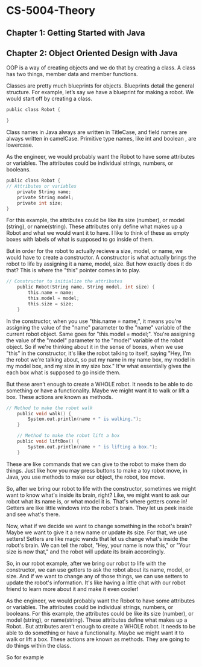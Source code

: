 # CS-5004-Theory


## Chapter 1: Getting Started with Java 




## Chapter 2: Object Oriented Design with Java 

OOP is a way of creating objects and we do that by creating a class. A class has two things, member data and member functions. 

Classes are pretty much blueprints for objects. Blueprints detail the general structure. For example, let’s say we have a blueprint for making a robot. We would start off by creating a class. 

```c
public class Robot {

} 
```
Class names in Java always are written in TitleCase, and field names are always written in camelCase. Primitive type names, like int and boolean , are lowercase.

As the engineer, we would probably want the Robot to have some attributes or variables. The attributes could be individual strings, numbers, or booleans.

```c
public class Robot {
// Attributes or variables
    private String name;
    private String model;
    private int size;
} 
```
For this example, the attributes could be like its size (number), or model (string), or name(string). These attributes only define what makes up a Robot and what we would want it to have. I like to think of these as empty boxes with labels of what is supposed to go inside of them.

But in order for the robot to actually recieve a size, model, or name, we would have to create a constructor. A constructor is what actually brings the robot to life by assigning it a name, model, size. But how exactly does it do that? This is where the "this" pointer comes in to play. 

```c
// Constructor to initialize the attributes
    public Robot(String name, String model, int size) {
        this.name = name;
        this.model = model;
        this.size = size;
    }
```
In the constructor, when you use "this.name = name;", it means you're assigning the value of the "name" parameter to the "name" variable of the current robot object. Same goes for "this.model = model;". You're assigning the value of the "model" parameter to the "model" variable of the robot object. So if we're thinking about it in the sense of boxes, when we use "this" in the constructor, it's like the robot talking to itself, saying "Hey, I'm the robot we're talking about, so put my name in my name box, my model in my model box, and my size in my size box." It'w what essentially gives the each box what is supposed to go inside them.

But these aren’t enough to create a WHOLE robot. It needs to be able to do something or have a functionality.  Maybe we might want it to walk or lift a box. These actions are known as methods. 

```c
// Method to make the robot walk
    public void walk() {
        System.out.println(name + " is walking.");
    }

    // Method to make the robot lift a box
    public void liftBox() {
        System.out.println(name + " is lifting a box.");
    }
```

These are like commands that we can give to the robot to make them do things. Just like how you may press buttons to make a toy robot move, in Java, you use methods to make our object, the robot, toe move. 













So, after we bring our robot to life with the constructor, sometimes we might want to know what's inside its brain, right? Like, we might want to ask our robot what its name is, or what model it is. That's where getters come in! Getters are like little windows into the robot's brain. They let us peek inside and see what's there.

Now, what if we decide we want to change something in the robot's brain? Maybe we want to give it a new name or update its size. For that, we use setters! Setters are like magic wands that let us change what's inside the robot's brain. We can tell the robot, "Hey, your name is now this," or "Your size is now that," and the robot will update its brain accordingly.

So, in our robot example, after we bring our robot to life with the constructor, we can use getters to ask the robot about its name, model, or size. And if we want to change any of those things, we can use setters to update the robot's information. It's like having a little chat with our robot friend to learn more about it and make it even cooler!












As the engineer, we would probably want the Robot to have some attributes or variables. The attributes could be individual strings, numbers, or booleans. For this example, the attributes could be like its size (number), or model (string), or name(string). These attributes define what makes up a Robot.. But attributes aren’t enough to create a WHOLE robot. It needs to be able to do something or have a functionality.  Maybe we might want it to walk or lift a box. These actions are known as methods. They are going to do things within the class. 

So for example

